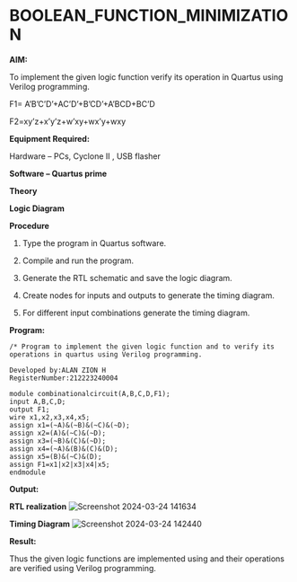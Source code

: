 # BOOLEAN_FUNCTION_MINIMIZATION

**AIM:**

To implement the given logic function verify its operation in Quartus using Verilog programming.

F1= A’B’C’D’+AC’D’+B’CD’+A’BCD+BC’D 

F2=xy’z+x’y’z+w’xy+wx’y+wxy

**Equipment Required:**

Hardware – PCs, Cyclone II , USB flasher

**Software – Quartus prime**

**Theory**

**Logic Diagram**

**Procedure**

1.	Type the program in Quartus software.

2.	Compile and run the program.

3.	Generate the RTL schematic and save the logic diagram.

4.	Create nodes for inputs and outputs to generate the timing diagram.

5.	For different input combinations generate the timing diagram.


**Program:**
```
/* Program to implement the given logic function and to verify its operations in quartus using Verilog programming. 

Developed by:ALAN ZION H
RegisterNumber:212223240004

module combinationalcircuit(A,B,C,D,F1);
input A,B,C,D;
output F1;
wire x1,x2,x3,x4,x5;
assign x1=(~A)&(~B)&(~C)&(~D);
assign x2=(A)&(~C)&(~D);
assign x3=(~B)&(C)&(~D);
assign x4=(~A)&(B)&(C)&(D);
assign x5=(B)&(~C)&(D);
assign F1=x1|x2|x3|x4|x5;
endmodule 
```

**Output:**

**RTL realization**
![Screenshot 2024-03-24 141634](https://github.com/MOHAMEDRIDWAN/BOOLEAN_FUNCTION_MINIMIZATION/assets/146993368/62ea4916-36fc-4e78-b4b0-90848ff33935)

**Timing Diagram**
![Screenshot 2024-03-24 142440](https://github.com/MOHAMEDRIDWAN/BOOLEAN_FUNCTION_MINIMIZATION/assets/146993368/a1dfc5c5-20ae-457a-b244-ff068731e791)

**Result:**

Thus the given logic functions are implemented using and their operations are verified using Verilog programming.
